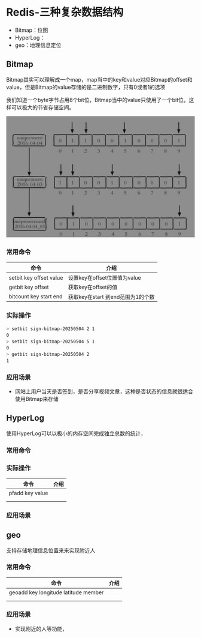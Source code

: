 # Redis-三种复杂数据结构

- Bitmap：位图
- HyperLog：
- geo：地理信息定位

## Bitmap

Bitmap其实可以理解成一个map，map当中的key和value对应Bitmap的offset和value，但是Bitmap的value存储的是二进制数字，只有0或者1的选项

我们知道一个byte字节占用8个bit位，Bitmap当中的value只使用了一个bit位，这样可以极大的节省存储空间。

![](images/image-20250504195210883.png)

### 常用命令

| 命令                    | 介绍                              |
| ----------------------- | --------------------------------- |
| setbit key offset value | 设置key在offset位置值为value      |
| getbit key offset       | 获取key在offset的值               |
| bitcount key start end  | 获取key在start 到end范围为1的个数 |

### 实际操作

```bash
> setbit sign-bitmap-20250504 2 1
0
> setbit sign-bitmap-20250504 5 1
0
> getbit sign-bitmap-20250504 2
1
```

### 应用场景

- 网站上用户当天是否签到，是否分享视频文章，这种是否状态的信息就很适合使用Bitmap来存储

## HyperLog

使用HyperLog可以以极小的内存空间完成独立总数的统计，

### 常用命令



### 实际操作

| 命令            | 介绍 |
| --------------- | ---- |
| pfadd key value |      |
|                 |      |
|                 |      |



### 应用场景



## geo

支持存储地理信息位置来来实现附近人

### 常用命令

| 命令                                 | 介绍 |
| ------------------------------------ | ---- |
| geoadd key longitude latitude member |      |
|                                      |      |
|                                      |      |

### 应用场景

- 实现附近的人等功能，

